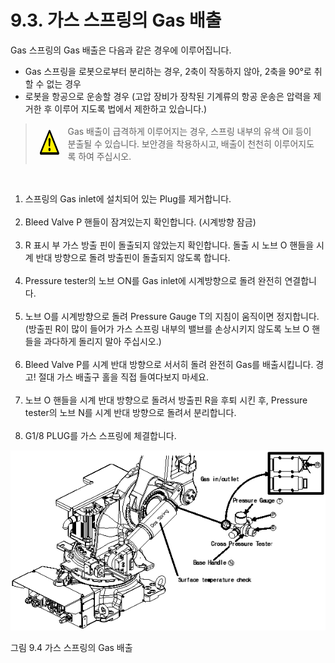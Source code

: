 ﻿# 9.3. 가스 스프링의 Gas 배출

Gas 스프링의 Gas 배출은 다음과 같은 경우에 이루어집니다.
-	Gas 스프링을 로봇으로부터 분리하는 경우, 2축이 작동하지 않아, 2축을 90°로 취할 수 없는 경우
-	로봇을 항공으로 운송할 경우 (고압 장비가 장착된 기계류의 항공 운송은 압력을 제거한 후 이루어 지도록 법에서 제한하고 있습니다.)

<blockquote>
<table border="0">
<thead>
  <tr>
    <td><img src="../_assets/주의표시.png" width = 70 height = 40> </td>
    <td colspan="4">Gas 배출이 급격하게 이루어지는 경우, 스프링 내부의 유색 Oil 등이 분출될 수 있습니다. 보안경을 착용하시고, 배출이 천천히 이루어지도록 하여 주십시오.</td>
  </tr>
</thead>
</table>  
</blockquote>

<br>

<ol style="list-style-type:decimal" start="1">
    <li>
스프링의 Gas inlet에 설치되어 있는 Plug를 제거합니다.
</li><br>
    <li>
Bleed Valve P 핸들이 잠겨있는지 확인합니다. (시계방향 잠금)
</li><br>
    <li>
R 표시 부 가스 방출 핀이 돌출되지 않았는지 확인합니다. 돌출 시 노브 O 핸들을 시계 반대 방향으로 돌려 방출핀이 돌출되지 않도록 합니다.
</li><br>
    <li>
Pressure tester의 노브 ○N를 Gas inlet에 시계방향으로 돌려 완전히 연결합니다.
</li><br>
    <li>
노브 O를 시계방향으로 돌려 Pressure Gauge T의 지침이 움직이면 정지합니다.(방출핀 R이 많이 들어가 가스 스프링 내부의 밸브를 손상시키지 않도록 노브 O 핸들을 과다하게 돌리지 말아 주십시오.)
</li><br>
    <li>
Bleed Valve P를 시계 반대 방향으로 서서히 돌려 완전히 Gas를 배출시킵니다.
경고! 절대 가스 배출구 홀을 직접 들여다보지 마세요.
</li><br>
    <li>
노브 O 핸들을 시계 반대 방향으로 돌려서 방출핀 R을 후퇴 시킨 후, Pressure tester의 노브 N를 시계 반대 방향으로 돌려서 분리합니다.
</li><br>
    <li>
G1/8 PLUG를 가스 스프링에 체결합니다.
</li>
</ol>


![](../_assets/그림_9.4_가스스프링_gas_배출.png)

그림 9.4 가스 스프링의 Gas 배출